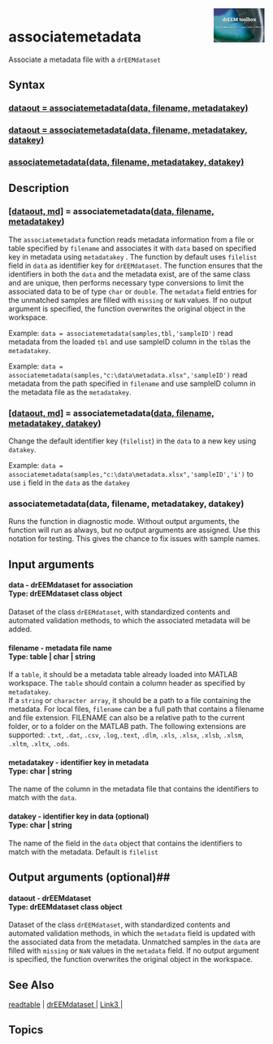 <img src="top right corner logo.png" width="100" height="auto" align="right"/>

# associatemetadata #
Associate a metadata file with a `drEEMdataset`



## Syntax
### [dataout = associatemetadata(data, filename, metadatakey)](#syntax1) ###
### [dataout = associatemetadata(data, filename, metadatakey, datakey)](#syntax1) ###
### [associatemetadata(data, filename, metadatakey, datakey)](#syntax2) ###


## Description ##
### [[dataout, md]](#varargout) = associatemetadata([data, filename, metadatakey](#varargin)) <a name="syntax1"></a>

The `associatemetadata` function reads metadata information from a  file or table specified by `filename` and associates it with `data` based on specified key in metadata using `metadatakey` . The function by default uses `filelist` field in `data` as identifier key for `drEEMdataset`. 
 The function ensures that the identifiers in both the `data` and the metadata exist, are of the same class and are unique, then performs necessary type conversions to limit the associated data to be of type `char` or `double`. The `metadata` field entries for the unmatched samples  are filled with `missing` or `NaN` values.
If no output argument is specified, the function overwrites the original object in the workspace.

Example: `data = associatemetadata(samples,tbl,'sampleID')` read metadata from the loaded `tbl` and use sampleID column in the `tbl`as the `metadatakey`. <br>

Example: `data = associatemetadata(samples,"c:\data\metadata.xlsx",'sampleID')` read metadata from the path specified in `filename` and  use sampleID column in the metadata file as the `metadatakey`. <br>

>
### [[dataout, md]](#varargout) = associatemetadata([data, filename, metadatakey, datakey](#varargin)) <a name="syntax1"></a>

Change the default identifier key (`filelist`) in the `data` to a new key using `datakey`.

Example: `data = associatemetadata(samples,"c:\data\metadata.xlsx",'sampleID','i')` to use `i` field in the `data` as the `datakey`

>
### associatemetadata(data, filename, metadatakey, datakey) <a name="syntax2"></a>

Runs the function in diagnostic mode. Without output arguments, the function will run as always, but no output arguments are assigned. Use this notation for testing. This gives the chance to fix issues with sample names.

## Input arguments ##
#### data - drEEMdataset for association  <a name="varargin"></a> <br> Type: drEEMdataset class object
Dataset of the class `drEEMdataset`, with standardized contents and automated validation methods, to which the associated metadata will be added.

#### filename - metadata file name  <a name="varargin"></a> <br> Type: table | char | string
If a `table`, it should be a metadata table already loaded into MATLAB workspace. The `table` should contain a column header as specified by `metadatakey`.<br>
If a `string` or `character array`, it should be a path to a file containing the metadata. For local files, `filename` can be a full path that contains a filename and file extension. FILENAME can also be a relative path to the current folder, or to a folder on the MATLAB path.
The following extensions are supported: `.txt`, `.dat`, `.csv`, `.log`,`.text`, `.dlm`, `.xls`, `.xlsx`, `.xlsb`, `.xlsm`, `.xltm`, `.xltx`, `.ods`.



#### metadatakey - identifier key in metadata   <a name="varargin"></a> <br> Type: char | string
The name of the column in the metadata file that contains the identifiers to match with the `data`.

#### datakey - identifier key in data (optional)   <a name="varargin"></a> <br> Type: char | string

The name of the field in the `data` object that contains the identifiers to match with the metadata.
Default is `filelist`

## Output arguments (optional)##
#### dataout - drEEMdataset   <a name="varargin"></a> <br> Type: drEEMdataset class object
Dataset of the class `drEEMdataset`, with standardized contents and automated validation methods, in which the `metadata` field is updated with the associated data from the metadata. Unmatched samples in the `data` are filled with `missing` or `NaN` values in the `metadata` field. If no output argument is specified, the function overwrites the original object in the workspace.




## See Also ##

<a href="link.com">readtable</a> | 
<a href="link.com"> drEEMdataset </a> |
<a href="link.com"> Link3 </a> |


## Topics ##